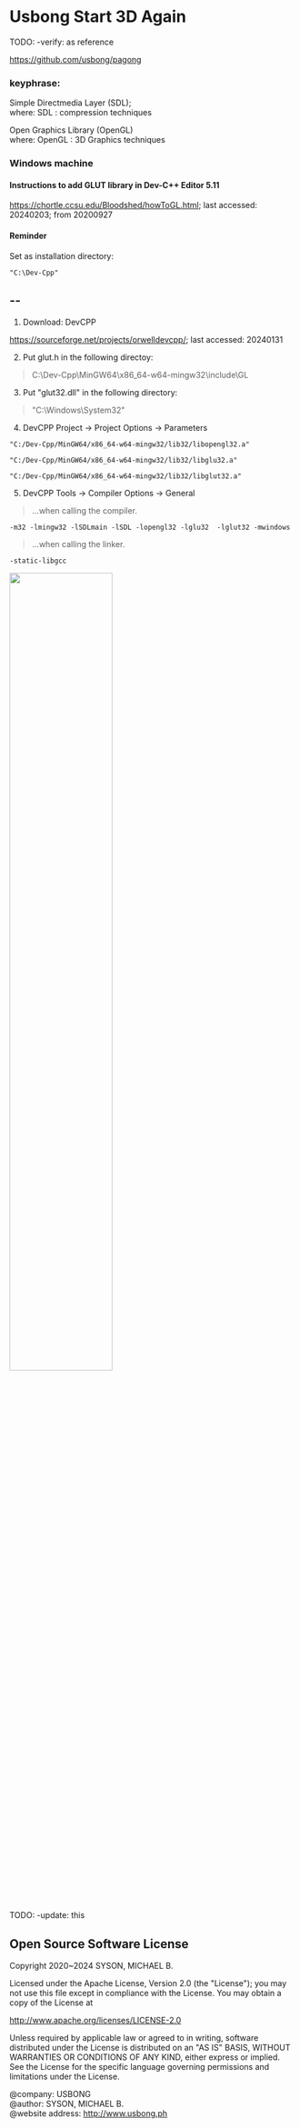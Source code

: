 # Usbong Start 3D Again

TODO: -verify: as reference

https://github.com/usbong/pagong

### keyphrase: 

Simple Directmedia Layer (SDL);<br/>
where: SDL : compression techniques<br/>
 
Open Graphics Library (OpenGL)<br/>
where: OpenGL : 3D Graphics techniques

### Windows machine

#### Instructions to add GLUT library in Dev-C++ Editor 5.11

https://chortle.ccsu.edu/Bloodshed/howToGL.html; last accessed: 20240203; from 20200927

#### Reminder

Set as installation directory:

`"C:\Dev-Cpp"`

## --

1) Download: DevCPP

https://sourceforge.net/projects/orwelldevcpp/; last accessed: 20240131

2) Put glut.h in the following directoy:

> C:\Dev-Cpp\MinGW64\x86_64-w64-mingw32\include\GL

3) Put "glut32.dll" in the following directory:

> "C:\Windows\System32"

4) DevCPP Project -> Project Options -> Parameters

`"C:/Dev-Cpp/MinGW64/x86_64-w64-mingw32/lib32/libopengl32.a"`

`"C:/Dev-Cpp/MinGW64/x86_64-w64-mingw32/lib32/libglu32.a"`

`"C:/Dev-Cpp/MinGW64/x86_64-w64-mingw32/lib32/libglut32.a"`

5) DevCPP Tools -> Compiler Options -> General

> ...when calling the compiler.

`-m32 -lmingw32 -lSDLmain -lSDL -lopengl32 -lglu32  -lglut32 -mwindows`

> ...when calling the linker.

`-static-libgcc`

<img src="https://github.com/usbong/start3D/blob/main/notes/devcppEditor/devcppConfigV20240203.png" width="60%"><br/>


TODO: -update: this


## Open Source Software License
Copyright 2020~2024 SYSON, MICHAEL B.

Licensed under the Apache License, Version 2.0 (the "License"); you may not use this file except in compliance with the License. You may obtain a copy of the License at

   http://www.apache.org/licenses/LICENSE-2.0
  
Unless required by applicable law or agreed to in writing, software distributed under the License is distributed on an "AS IS" BASIS, WITHOUT WARRANTIES OR CONDITIONS OF ANY KIND, either express or implied. See the License for the specific language governing permissions and limitations under the License.

@company: USBONG<br/>
@author: SYSON, MICHAEL B.<br/>
@website address: http://www.usbong.ph<br/>
